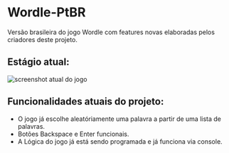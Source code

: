 # Wordle-PtBR

Versão brasileira do jogo Wordle com features novas elaboradas pelos criadores deste projeto.

## Estágio atual:

![screenshot atual do jogo](https://github.com/user-attachments/assets/3cc9e1f6-5a44-4a36-8a04-2006afafe92a)

## Funcionalidades atuais do projeto:

- O jogo já escolhe aleatóriamente uma palavra a partir de uma lista de palavras.
- Botões Backspace e Enter funcionais.
- A Lógica do jogo já está sendo programada e já funciona via console.
